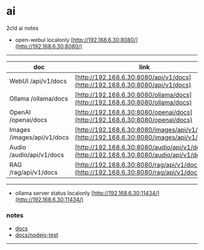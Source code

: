 # ai
2cld ai notes

- open-webui localonly [http://192.168.6.30:8080/](http://192.168.6.30:8080/)
---
| doc | link |
|-----|------|
| WebUI	/api/v1/docs | [http://192.168.6.30:8080/api/v1/docs](http://192.168.6.30:8080/api/v1/docs) |
| Ollama /ollama/docs | [http://192.168.6.30:8080/ollama/docs](http://192.168.6.30:8080/ollama/docs) |
| OpenAI /openai/docs | [http://192.168.6.30:8080/openai/docs](http://192.168.6.30:8080/openai/docs) |
| Images /images/api/v1/docs | [http://192.168.6.30:8080/images/api/v1/docs](http://192.168.6.30:8080/images/api/v1/docs) |
| Audio /audio/api/v1/docs | [http://192.168.6.30:8080/audio/api/v1/docs](http://192.168.6.30:8080/audio/api/v1/docs) |
| RAG /rag/api/v1/docs | [http://192.168.6.30:8080/rag/api/v1/docs](http://192.168.6.30:8080/rag/api/v1/docs) |

---
- ollama server status localonly [http://192.168.6.30:11434/](http://192.168.6.30:11434/)

### notes
- [docs](./docs/)
- [docs/nodejs-test](./docs/nodejs-test/)

---

